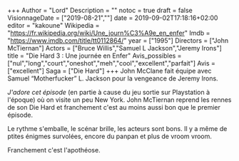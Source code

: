 +++
Author = "Lord"
Description = ""
notoc = true
draft = false
VisionnageDate = ["2019-08-21",""]
date = 2019-09-02T17:18:16+02:00
editor = "kakoune"
Wikipedia = "https://fr.wikipedia.org/wiki/Une_journ%C3%A9e_en_enfer"
Imdb = "https://www.imdb.com/title/tt0112864/"
year = ["1995"]
Directors = ["John McTiernan"]
Actors = ["Bruce Willis","Samuel L Jackson","Jeremy Irons"]
title = "Die Hard 3 : Une journée en Enfer"
Avis_possibles = ["nul","long","court","oneshot","meh","cool","excellent","parfait"]
Avis = ["excellent"] 
Saga = ["Die Hard"]
+++
John McClane fait équipe avec Samuel “Motherfucker” L. Jackson pour la vengeance de Jeremy Irons.

*J'adore cet épisode* (en partie à cause du jeu sortie sur Playstation à l'époque) où on visite un peu New York.
John McTiernan reprend les rennes de son Die Hard et franchement c'est au moins aussi bon que le premier épisode.

Le rythme s'emballe, le scénar brille, les acteurs sont bons.
Il y a même de ptites énigmes survolées, encore du panpan et plus de vroom vroom.

Franchement c'est l'apothéose.

